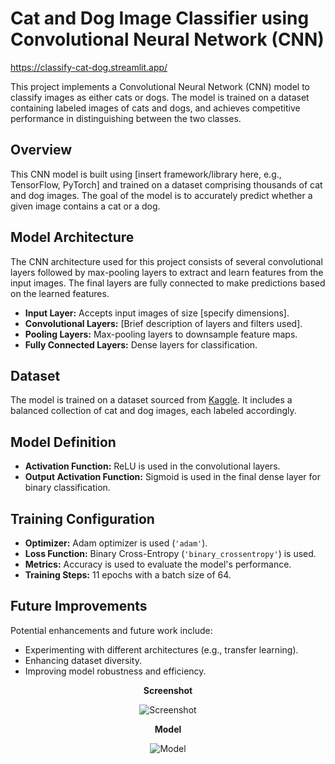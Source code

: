 # Cat and Dog Image Classifier using Convolutional Neural Network (CNN)
https://classify-cat-dog.streamlit.app/ 

This project implements a Convolutional Neural Network (CNN) model to classify images as either cats or dogs. The model is trained on a dataset containing labeled images of cats and dogs, and achieves competitive performance in distinguishing between the two classes.

## Overview

This CNN model is built using [insert framework/library here, e.g., TensorFlow, PyTorch] and trained on a dataset comprising thousands of cat and dog images. The goal of the model is to accurately predict whether a given image contains a cat or a dog.

## Model Architecture

The CNN architecture used for this project consists of several convolutional layers followed by max-pooling layers to extract and learn features from the input images. The final layers are fully connected to make predictions based on the learned features.

- **Input Layer:** Accepts input images of size [specify dimensions].
- **Convolutional Layers:** [Brief description of layers and filters used].
- **Pooling Layers:** Max-pooling layers to downsample feature maps.
- **Fully Connected Layers:** Dense layers for classification.

## Dataset

The model is trained on a dataset sourced from [Kaggle](https://www.kaggle.com/datasets/sunilthite/cat-or-dog-image-classification/data). It includes a balanced collection of cat and dog images, each labeled accordingly.


## Model Definition

- **Activation Function:** ReLU is used in the convolutional layers.
- **Output Activation Function:** Sigmoid is used in the final dense layer for binary classification.

## Training Configuration

- **Optimizer:** Adam optimizer is used (`'adam'`).
- **Loss Function:** Binary Cross-Entropy (`'binary_crossentropy'`) is used.
- **Metrics:** Accuracy is used to evaluate the model's performance.
- **Training Steps:** 11 epochs with a batch size of 64.


## Future Improvements

Potential enhancements and future work include:
- Experimenting with different architectures (e.g., transfer learning).
- Enhancing dataset diversity.
- Improving model robustness and efficiency.

<div align="center">
    <p><strong>Screenshot</strong></p>
    <img src="https://github.com/KalidasVijaybhak/simple_cat_dog_image_classification/assets/70281178/071c7c67-dc00-4567-a9cf-ab098d820096" alt="Screenshot">
</div>

<div align="center">
    <p><strong>Model</strong></p>
    <img src="https://github.com/KalidasVijaybhak/simple_cat_dog_image_classification/assets/70281178/67f47c2c-60c9-489b-a53e-1c810fed372d" alt="Model">
</div>
